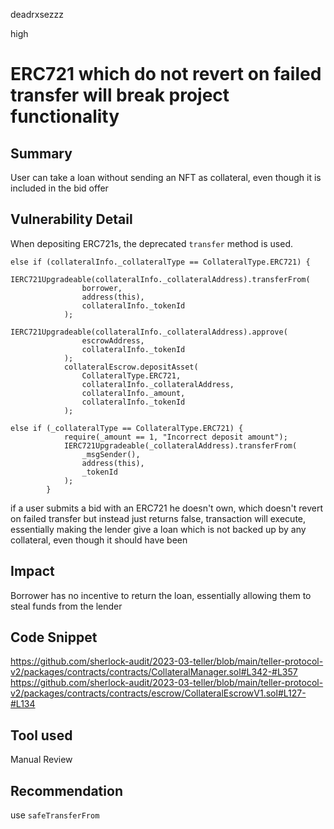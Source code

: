 deadrxsezzz

high

# ERC721 which do not revert on failed transfer will break project functionality

## Summary
User can take a loan without sending an NFT as collateral, even though it is included in the bid offer

## Vulnerability Detail
When depositing ERC721s, the deprecated `transfer` method is used. 
```solidity
else if (collateralInfo._collateralType == CollateralType.ERC721) {
            IERC721Upgradeable(collateralInfo._collateralAddress).transferFrom(
                borrower,
                address(this),
                collateralInfo._tokenId
            );
            IERC721Upgradeable(collateralInfo._collateralAddress).approve(
                escrowAddress,
                collateralInfo._tokenId
            );
            collateralEscrow.depositAsset(
                CollateralType.ERC721,
                collateralInfo._collateralAddress,
                collateralInfo._amount,
                collateralInfo._tokenId
            );
```
```solidity
else if (_collateralType == CollateralType.ERC721) {
            require(_amount == 1, "Incorrect deposit amount");
            IERC721Upgradeable(_collateralAddress).transferFrom(
                _msgSender(),
                address(this),
                _tokenId
            );
        }
```
if a user submits a bid with an ERC721 he doesn't own, which doesn't revert on failed transfer but instead just returns false, transaction will execute, essentially making the lender give a loan which is not backed up by any collateral, even though it should have been

## Impact
Borrower has no incentive to return the loan, essentially allowing them to steal funds from the lender

## Code Snippet
https://github.com/sherlock-audit/2023-03-teller/blob/main/teller-protocol-v2/packages/contracts/contracts/CollateralManager.sol#L342-#L357
https://github.com/sherlock-audit/2023-03-teller/blob/main/teller-protocol-v2/packages/contracts/contracts/escrow/CollateralEscrowV1.sol#L127-#L134

## Tool used

Manual Review

## Recommendation
use `safeTransferFrom`
